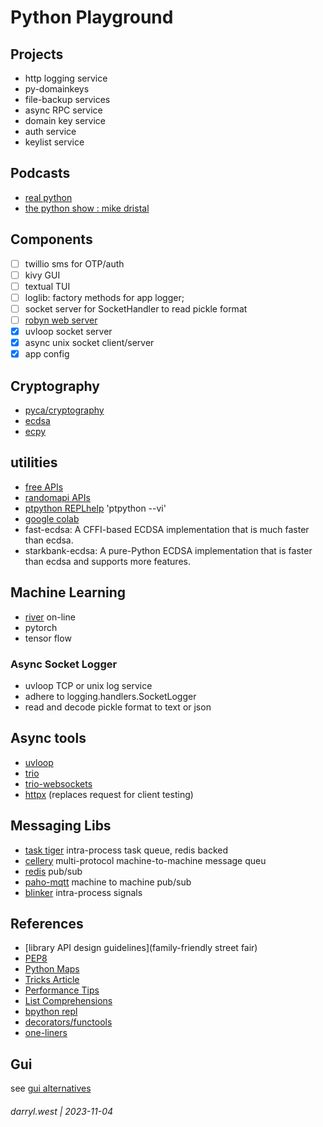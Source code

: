 # Python Playground


## Projects

* http logging service
* py-domainkeys
* file-backup services
* async RPC service
* domain key service
* auth service
* keylist service

## Podcasts

* [real python](https://podcasts.apple.com/us/podcast/the-real-python-podcast/id1501905538)
* [the python show : mike dristal](https://podcasts.apple.com/us/podcast/the-python-show/id1691189730)

## Components

* [ ] twillio sms for OTP/auth
* [ ] kivy GUI
* [ ] textual TUI
* [ ] loglib: factory methods for app logger; 
* [ ] socket server for SocketHandler to read pickle format
* [ ] [robyn web server](https://github.com/sparckles/robyn)
* [x] uvloop socket server
* [x] async unix socket client/server
* [x] app config 

## Cryptography 

* [pyca/cryptography](https://cryptography.io/en/latest/)
* [ecdsa](https://pypi.org/project/ecdsa/)
* [ecpy](https://pypi.org/project/ECPy/)

## utilities

* [free APIs](https://apipheny.io/free-api/#apis-without-key)
* [randomapi APIs](https://randomapi.com/)
* [ptpython REPLhelp](https://towardsdatascience.com/ptpython-a-better-python-repl-6e21df1eb648) 'ptpython --vi'
* [google colab](https://colab.research.google.com/)
* fast-ecdsa: A CFFI-based ECDSA implementation that is much faster than ecdsa.
* starkbank-ecdsa: A pure-Python ECDSA implementation that is faster than ecdsa and supports more features.

## Machine Learning

* [river](https://pypi.org/project/river/) on-line
* pytorch
* tensor flow

### Async Socket Logger

* uvloop TCP or unix log service
* adhere to logging.handlers.SocketLogger
* read and decode pickle format to text or json

## Async tools

* [uvloop](https://github.com/MagicStack/uvloop)
* [trio](https://trio.readthedocs.io/en/stable/index.html)
* [trio-websockets](https://github.com/python-trio/trio-websocket)
* [httpx](https://www.python-httpx.org/) (replaces request for client testing)

## Messaging Libs

* [task tiger](https://pypi.org/project/tasktiger/) intra-process task queue, redis backed
* [cellery](https://docs.celeryq.dev/en/stable/getting-started/introduction.html) multi-protocol machine-to-machine message queu
* [redis](https://blinker.readthedocs.io/en/stable/#blinker.base.Signal.connect_via) pub/sub
* [paho-mqtt](https://pypi.org/project/paho-mqtt/) machine to machine pub/sub
* [blinker](https://blinker.readthedocs.io/en/stable/#blinker.base.Signal.connect_via) intra-process signals

## References

* [library API design guidelines](family-friendly street fair)
* [PEP8](https://peps.python.org/pep-0008/)
* [Python Maps](https://www.geeksforgeeks.org/python-map-function/)
* [Tricks Article](https://towardsdatascience.com/5-python-tricks-that-distinguish-senior-developers-from-juniors-826d57ab3940)
* [Performance Tips](https://wiki.python.org/moin/PythonSpeed/PerformanceTips)
* [List Comprehensions](https://realpython.com/list-comprehension-python/)
* [bpython repl](https://docs.bpython-interpreter.org/en/latest/)
* [decorators/functools](https://towardsdatascience.com/python-decorators-for-data-science-6913f717669a)
* [one-liners](https://medium.com/@chenyumei8866/20-extremely-useful-single-line-python-codes-bc553ea4832a)
 
## Gui

see [gui alternatives](docs/gui-alternatives)

###### darryl.west | 2023-11-04

